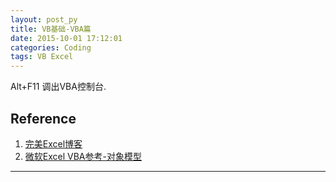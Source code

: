 ```yaml
---
layout: post_py
title: VB基础-VBA篇
date: 2015-10-01 17:12:01
categories: Coding
tags: VB Excel
---
```


Alt+F11 调出VBA控制台.

## Reference

1. [完美Excel博客](http://www.excelperfect.com/index.php/category/excelprogram/)
2. [微软Excel VBA参考-对象模型](https://msdn.microsoft.com/zh-cn/library/ff821495.aspx)

------
